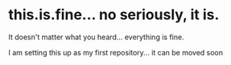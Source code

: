 # this.is.fine... no seriously, it is.

It doesn't matter what you heard... everything is fine.

I am setting this up as my first repository... it can be moved soon
